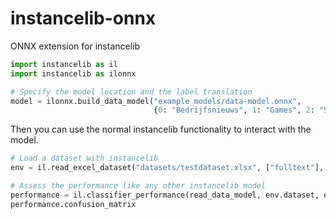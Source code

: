 # instancelib-onnx
ONNX extension for instancelib

```python
import instancelib as il
import instancelib as ilonnx

# Specify the model location and the label translation 
model = ilonnx.build_data_model("example_models/data-model.onnx", 
                                {0: "Bedrijfsnieuws", 1: "Games", 2: "Smartphones"})
```

Then you can use the normal instancelib functionality to interact with the model.

```python
# Load a dataset with instancelib
env = il.read_excel_dataset("datasets/testdataset.xlsx", ["fulltext"], ["label"])

# Assess the performance like any other instancelib model
performance = il.classifier_performance(read_data_model, env.dataset, env.labels)
performance.confusion_matrix
```